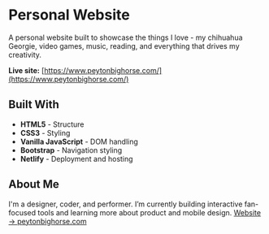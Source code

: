 # Personal Website
A personal website built to showcase the things I love - my chihuahua Georgie, video games, music, reading, and everything that drives my creativity.

**Live site:** [https://www.peytonbighorse.com/](https://www.peytonbighorse.com/)

## Built With

- **HTML5** - Structure  
- **CSS3** - Styling 
- **Vanilla JavaScript** - DOM handling
- **Bootstrap** - Navigation styling
- **Netlify** - Deployment and hosting 

## About Me

I'm a designer, coder, and performer. I’m currently building interactive fan-focused tools and learning more about product and mobile design.
[Website → peytonbighorse.com](https://www.peytonbighorse.com)
